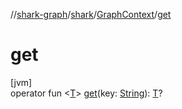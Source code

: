 //[shark-graph](../../../index.md)/[shark](../index.md)/[GraphContext](index.md)/[get](get.md)

# get

[jvm]\
operator fun &lt;[T](get.md)&gt; [get](get.md)(key: [String](https://kotlinlang.org/api/latest/jvm/stdlib/kotlin/-string/index.html)): [T](get.md)?
